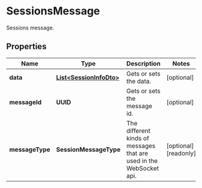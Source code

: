 

# SessionsMessage

Sessions message.

## Properties

| Name | Type | Description | Notes |
|------------ | ------------- | ------------- | -------------|
|**data** | [**List&lt;SessionInfoDto&gt;**](SessionInfoDto.md) | Gets or sets the data. |  [optional] |
|**messageId** | **UUID** | Gets or sets the message id. |  [optional] |
|**messageType** | **SessionMessageType** | The different kinds of messages that are used in the WebSocket api. |  [optional] [readonly] |



